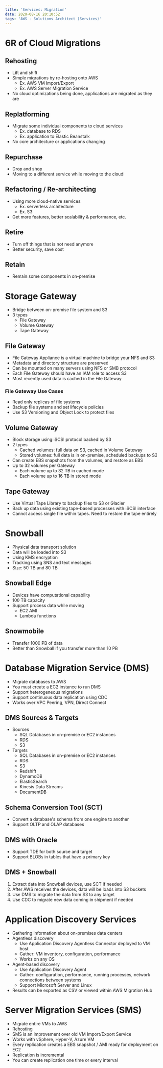 ```yaml
---
title: 'Services: Migration'
date: 2020-08-16 20:10:52
tags: 'AWS - Solutions Architect (Services)'
---
```


# 6R of Cloud Migrations

## Rehosting

- Lift and shift
- Simple migrations by re-hosting onto AWS
  - Ex. AWS VM Import/Export
  - Ex. AWS Server Migration Service
- No cloud optimizations being done, applications are migrated as they are

## Replatforming

- Migrate some individual components to cloud services
  - Ex. database to RDS
  - Ex. application to Elastic Beanstalk
- No core architecture or applications changing

## Repurchase

- Drop and shop
- Moving to a different service while moving to the cloud

## Refactoring / Re-architecting

- Using more cloud-native services
  - Ex. serverless architecture
  - Ex. S3
- Get more features, better scalability & performance, etc.

## Retire

- Turn off things that is not need anymore
- Better security, save cost

## Retain

- Remain some components in on-premise

# Storage Gateway

- Bridge between on-premise file system and S3
- 3 types
  - File Gateway
  - Volume Gateway
  - Tape Gateway

## File Gateway

- File Gateway Appliance is a virtual machine to bridge your NFS and S3
- Metadata and directory structure are preserved
- Can be mounted on many servers using NFS or SMB protocol
- Each File Gateway should have an IAM role to access S3
- Most recently used data is cached in the File Gateway

### File Gateway Use Cases

- Read only replicas of file systems
- Backup file systems and set lifecycle policies
- Use S3 Versioning and Object Lock to protect files

## Volume Gateway

- Block storage using iSCSI protocol backed by S3
- 2 types
  - Cached volumes: full data on S3, cached in Volume Gateway
  - Stored volumes: full data is in on-premise, scheduled backups to S3
- Can create EBS snapshots from the volumes, and restore as EBS
- Up to 32 volumes per Gateway
  - Each volume up to 32 TB in cached mode
  - Each volume up to 16 TB in stored mode

## Tape Gateway

- Use Virtual Tape Library to backup files to S3 or Glacier
- Back up data using existing tape-based processes with iSCSI interface
- Cannot access single file within tapes. Need to restore the tape entirely

# Snowball

- Physical data transport solution
- Data will be loaded into S3
- Using KMS encryption
- Tracking using SNS and text messages
- Size: 50 TB and 80 TB

## Snowball Edge

- Devices have computational capability
- 100 TB capacity
- Support process data while moving
  - EC2 AMI
  - Lambda functions

## Snowmobile

- Transfer 1000 PB of data
- Better than Snowball if you transfer more than 10 PB

# Database Migration Service (DMS)

- Migrate databases to AWS
- You must create a EC2 instance to run DMS
- Support heterogeneous migrations
- Support continuous data replication using CDC
- Works over VPC Peering, VPN, Direct Connect

## DMS Sources & Targets

- Sources
  - SQL Databases in on-premise or EC2 instances
  - RDS
  - S3
- Targets
  - SQL Databases in on-premise or EC2 instances
  - RDS
  - S3
  - Redshift
  - DynamoDB
  - ElasticSearch
  - Kinesis Data Streams
  - DocumentDB

## Schema Conversion Tool (SCT)

- Convert a database's schema from one engine to another
- Support OLTP and OLAP databases

## DMS with Oracle

- Support TDE for both source and target
- Support BLOBs in tables that have a primary key

## DMS + Snowball

1. Extract data into Snowball devices, use SCT if needed
2. After AWS receives the devices, data will be loads into S3 buckets
3. Use DMS to migrate the data from S3 to any target
4. Use CDC to migrate new data coming in shipment if needed

# Application Discovery Services

- Gathering information about on-premises data centers
- Agentless discovery 
  - Use Application Discovery Agentless Connector deployed to VM host
  - Gather: VM inventory, configuration, performance
  - Works on any OS
- Agent-based discovery
  - Use Application Discovery Agent
  - Gather: configuration, performance, running processes, network connections between systems
  - Support Microsoft Server and Linux
- Results can be exported as CSV or viewed within AWS Migration Hub

# Server Migration Services (SMS)

- Migrate entire VMs to AWS
- Rehosting
- SMS is an improvement over old VM Import/Export Service
- Works with vSphere, Hyper-V, Azure VM
- Every replication creates a EBS snapshot / AMI ready for deployment on EC2
- Replication is incremental
- You can create replication one time or every interval
